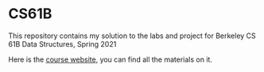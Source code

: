# CS61B
This repository contains my solution to the labs and project for Berkeley CS 61B Data Structures, Spring 2021


Here is the [course website](https://sp21.datastructur.es/), you can find all the materials on it.
